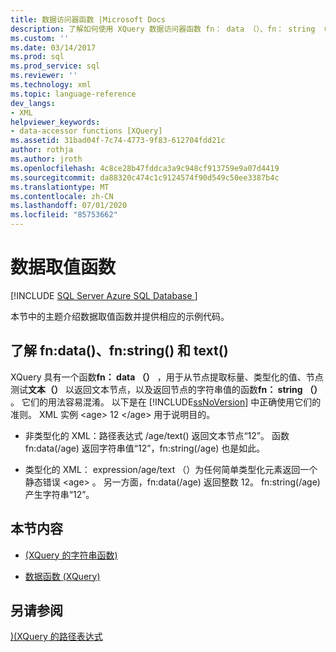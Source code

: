 ```yaml
---
title: 数据访问器函数 |Microsoft Docs
description: 了解如何使用 XQuery 数据访问器函数 fn： data （）、fn： string （）和 text （）。
ms.custom: ''
ms.date: 03/14/2017
ms.prod: sql
ms.prod_service: sql
ms.reviewer: ''
ms.technology: xml
ms.topic: language-reference
dev_langs:
- XML
helpviewer_keywords:
- data-accessor functions [XQuery]
ms.assetid: 31bad04f-7c74-4773-9f83-612704fdd21c
author: rothja
ms.author: jroth
ms.openlocfilehash: 4c8ce28b47fddca3a9c948cf913759e9a07d4419
ms.sourcegitcommit: da88320c474c1c9124574f90d549c50ee3387b4c
ms.translationtype: MT
ms.contentlocale: zh-CN
ms.lasthandoff: 07/01/2020
ms.locfileid: "85753662"
---
```

# <a name="data-accessor-functions"></a>数据取值函数
[!INCLUDE [SQL Server Azure SQL Database ](../includes/applies-to-version/sqlserver.md)]

  本节中的主题介绍数据取值函数并提供相应的示例代码。  
  
## <a name="understanding-fndata-fnstring-and-text"></a>了解 fn:data()、fn:string() 和 text()  
 XQuery 具有一个函数**fn： data （）** ，用于从节点提取标量、类型化的值、节点测试**文本（）** 以返回文本节点，以及返回节点的字符串值的函数**fn： string （）** 。 它们的用法容易混淆。 以下是在 [!INCLUDE[ssNoVersion](../includes/ssnoversion-md.md)] 中正确使用它们的准则。 XML 实例 \<age> 12 \</age> 用于说明目的。  
  
-   非类型化的 XML：路径表达式 /age/text() 返回文本节点“12”。 函数 fn:data(/age) 返回字符串值“12”，fn:string(/age) 也是如此。  
  
-   类型化的 XML： expression/age/text （）为任何简单类型化元素返回一个静态错误 \<age> 。 另一方面，fn:data(/age) 返回整数 12。 fn:string(/age) 产生字符串“12”。  
  
## <a name="in-this-section"></a>本节内容  
  
-   [&#40;XQuery 的字符串函数&#41;](../xquery/data-accessor-functions-string-xquery.md)  
  
-   [数据函数 &#40;XQuery&#41;](../xquery/data-accessor-functions-data-xquery.md)  
  
## <a name="see-also"></a>另请参阅  
 [&#41;&#40;XQuery 的路径表达式](../xquery/path-expressions-xquery.md)  
  
  
